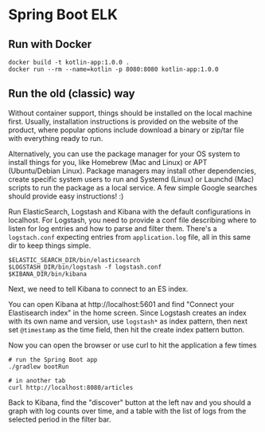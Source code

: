 # Spring Boot ELK

## Run with Docker

```
docker build -t kotlin-app:1.0.0 .
docker run --rm --name=kotlin -p 8080:8080 kotlin-app:1.0.0
```

## Run the old (classic) way

Without container support, things should be installed on the local machine first. Usually, installation instructions
is provided on the website of the product, where popular options include download a binary or zip/tar file with
everything ready to run.

Alternatively, you can use the package manager for your OS system to install things for you,
like Homebrew (Mac and Linux) or APT (Ubuntu/Debian Linux). Package managers may install other dependencies, create
specific system users to run and Systemd (Linux) or Launchd (Mac) scripts to run the package as a local service. A
few simple Google searches should provide easy instructions! :)

Run ElasticSearch, Logstash and Kibana with the default configurations in localhost.
For Logstash, you need to provide a conf file describing where to listen for log entries
and how to parse and filter them. There's a `logstach.conf` expecting entries from
`application.log` file, all in this same dir to keep things simple.

```
$ELASTIC_SEARCH_DIR/bin/elasticsearch
$LOGSTASH_DIR/bin/logstash -f logstash.conf
$KIBANA_DIR/bin/kibana
```

Next, we need to tell Kibana to connect to an ES index.

You can open Kibana at http://localhost:5601 and find "Connect your Elastisearch index"
in the home screen. Since Logstash creates an index with its own name and version, use
`logstash*` as index pattern, then next set `@timestamp` as the time field, then hit
the create index pattern button.

Now you can open the browser or use curl to hit the application a few times
```
# run the Spring Boot app
./gradlew bootRun

# in another tab
curl http://localhost:8080/articles
```

Back to Kibana, find the "discover" button at the left nav and you should a graph with
log counts over time, and a table with the list of logs from the selected period in the
filter bar.
